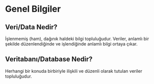 # Genel Bilgiler

## Veri/Data Nedir?
İşlenmemiş (ham), dağınık haldeki bilgi topluluğudur. Veriler, anlamlı bir şekilde düzenlendiğinde ve işlendiğinde anlamlı bilgi ortaya çıkar.

## Veritabanı/Database Nedir?
Herhangi bir konuda birbiriyle ilişkili ve düzenli olarak tutulan veriler topluluğudur. 





